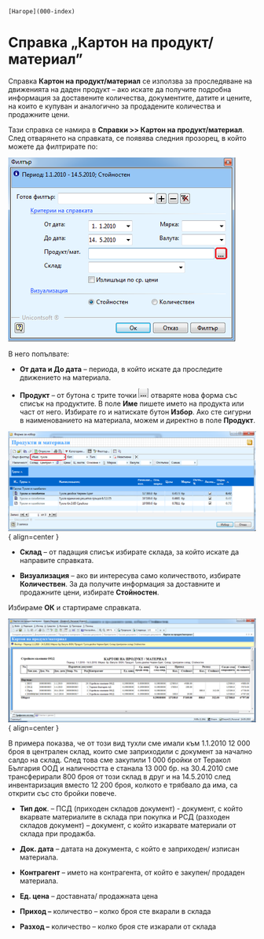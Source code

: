 ```{only} html
[Нагоре](000-index)
```

# Справка „Картон на продукт/материал”

Справка **Картон на продукт/материал** се използва за проследяване на
движенията на даден продукт – ако искате да получите подробна
информация за доставените количества, документите, датите и
цените, на които е купуван и аналогично за продадените количества и
продажните цени.

Тази справка се намира в **Справки \>\> Картон на продукт/материал**.
След отварянето на справката, се появява следния прозорец, в който
можете да филтрирате по:

![](904-image101.png)

В него попълвате:

 - **От дата и До дата** – периода, в който искате да проследите движението на материала.

 - **Продукт** – от бутона с трите точки ![](905-image102.png) отваряте нова форма със списък на продуктите. В поле **Име** пишете името на продукта или част от него. Избирате го и натискате бутон **Избор**. Ако сте сигурни в наименованието на материала, можем и директно в поле **Продукт**.

![](906-image103.png) { align=center }

 - **Склад** – от падащия списък избирате склада, за който искате да направите справката.

 - **Визуализация** – ако ви интересува само количеството, избирате **Количествен**. За да получите информация за доставните и продажните цени, избирате **Стойностен**.

Избираме **ОК** и стартираме справката.

![](907-image104.png) { align=center }

В примера показва, че от този вид тухли сме имали към 1.1.2010 12 000
броя в централен склад, които сме заприходили с документ за начално
салдо на склад. След това сме закупили 1 000 бройки от Теракол
България ООД и наличността е станала 13 000 бр. на 30.4.2010 сме
трансферирали 800 броя от този склад в друг и на 14.5.2010 след
инвентаризация вместо 12 200 броя, колкото е трябвало да има,
са открити със сто бройки повече.

 - **Тип док**. – ПСД (приходен складов документ) - документ, с който вкарвате материалите в склада при покупка и РСД (разходен складов документ) – документ, с който изкарвате материали от склада при продажба.

 - **Док. дата** – датата на документа, с който е заприходен/ изписан материала.

 - **Контрагент** – името на контрагента, от който е закупен/ продаден материала.

 - **Ед. цена** – доставната/ продажната цена

 - **Приход –** количество – колко броя сте вкарали в склада

 - **Разход –** количество – колко броя сте изкарали от склада